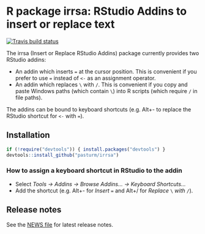 # R package irrsa: RStudio Addins to insert or replace text 
[![Travis build status](https://travis-ci.org/pasturm/irrsa.svg?branch=master)](https://travis-ci.org/pasturm/irrsa)

The irrsa (Insert or Replace RStudio Addins) package currently provides two 
RStudio addins:

* An addin which inserts ` = ` at the cursor position. This is convenient if you
prefer to use ` = ` instead of ` <- ` as an assignment operator.
* An addin which replaces `\` with `/`. This is convenient if you copy and 
paste Windows paths (which contain `\`) into R scripts (which 
require `/` in file paths). 

The addins can be bound to keyboard shortcuts (e.g. Alt+- to replace the 
RStudio shortcut for ` <- ` with ` = `).

## Installation
``` r
if (!require("devtools")) { install.packages("devtools") }
devtools::install_github("pasturm/irrsa")
```

### How to assign a keyboard shortcut in RStudio to the addin

* Select *Tools -> Addins -> Browse Addins... -> Keyboard Shortcuts...*
* Add the shortcut (e.g. Alt+- for *Insert ` = `* and Alt+/ for *Replace* `\`
*with* `/`).

## Release notes
See the [NEWS file](https://github.com/pasturm/irrsa/blob/master/NEWS.md) for
latest release notes.
